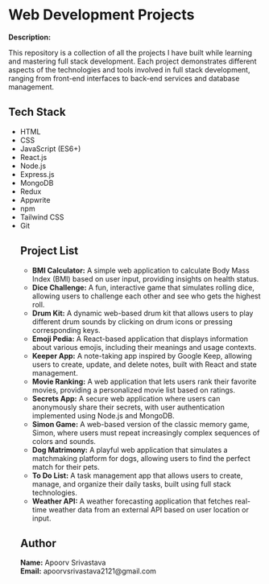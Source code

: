 <h1>Web Development Projects</h1>
<p><strong>Description: </strong></p>
<p>This repository is a collection of all the projects I have built while learning and mastering full stack development. Each project demonstrates different aspects of the technologies and tools involved in full stack development, ranging from front-end interfaces to back-end services and database management.
</p>

<h2>Tech Stack</h2>
<ul>
    <li>HTML</li>
    <li>CSS</li>
    <li>JavaScript (ES6+)</li>
    <li>React.js</li>
    <li>Node.js</li>
    <li>Express.js</li>
    <li>MongoDB</li>
    <li>Redux</li>
    <li>Appwrite</li>
    <li>npm</li>
    <li>Tailwind CSS</li>
    <li>Git</li>

<h2>Project List</h2>
<ul>
    <li><strong>BMI Calculator:</strong> A simple web application to calculate Body Mass Index (BMI) based on user input, providing insights on health status.</li>
    <li><strong>Dice Challenge:</strong> A fun, interactive game that simulates rolling dice, allowing users to challenge each other and see who gets the highest roll.</li>
        <li><strong>Drum Kit:</strong> A dynamic web-based drum kit that allows users to play different drum sounds by clicking on drum icons or pressing corresponding keys.</li>
        <li><strong>Emoji Pedia:</strong> A React-based application that displays information about various emojis, including their meanings and usage contexts.</li>
        <li><strong>Keeper App:</strong> A note-taking app inspired by Google Keep, allowing users to create, update, and delete notes, built with React and state management.</li>
        <li><strong>Movie Ranking:</strong> A web application that lets users rank their favorite movies, providing a personalized movie list based on ratings.</li>
        <li><strong>Secrets App:</strong> A secure web application where users can anonymously share their secrets, with user authentication implemented using Node.js and MongoDB.</li>
        <li><strong>Simon Game:</strong> A web-based version of the classic memory game, Simon, where users must repeat increasingly complex sequences of colors and sounds.</li>
        <li><strong>Dog Matrimony:</strong> A playful web application that simulates a matchmaking platform for dogs, allowing users to find the perfect match for their pets.</li>
        <li><strong>To Do List:</strong> A task management app that allows users to create, manage, and organize their daily tasks, built using full stack technologies.</li>
        <li><strong>Weather API:</strong> A weather forecasting application that fetches real-time weather data from an external API based on user location or input.</li>
    </ul>
    <h2>Author</h2>
    <p>
        <strong>Name:</strong> Apoorv Srivastava <br>
        <strong>Email:</strong> apoorvsrivastava2121@gmail.com</a>
    </p>
